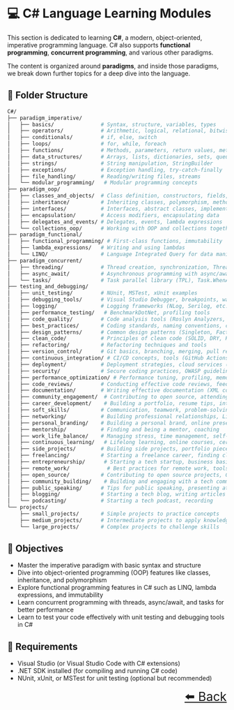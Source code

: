 # 💻 C# Language Learning Modules

This section is dedicated to learning **C#**, a modern, object-oriented, imperative programming language. C# also supports **functional programming**, **concurrent programming**, and various other paradigms. 

The content is organized around **paradigms**, and inside those paradigms, we break down further topics for a deep dive into the language.

## 📂 Folder Structure

```bash
C#/
├── paradigm_imperative/
│   ├── basics/               # Syntax, structure, variables, types
│   ├── operators/            # Arithmetic, logical, relational, bitwise operators
│   ├── conditionals/         # if, else, switch 
│   ├── loops/                # for, while, foreach
│   ├── functions/            # Methods, parameters, return values, method overloading
│   ├── data_structures/      # Arrays, lists, dictionaries, sets, queues
│   ├── strings/              # String manipulation, StringBuilder
│   ├── exceptions/           # Exception handling, try-catch-finally
│   ├── file_handling/        # Reading/writing files, streams
│   └── modular_programming/   # Modular programming concepts 
├── paradigm_oop/
│   ├── classes_and_objects/  # Class definition, constructors, fields, properties
│   ├── inheritance/          # Inheriting classes, polymorphism, method overriding
│   ├── interfaces/           # Interfaces, abstract classes, implementation
│   ├── encapsulation/        # Access modifiers, encapsulating data
│   ├── delegates_and_events/ # Delegates, events, lambda expressions
│   └── collections_oop/      # Working with OOP and collections together (e.g., LINQ)
├── paradigm_functional/
│   ├── functional_programming/ # First-class functions, immutability
│   ├── lambda_expressions/   # Writing and using lambdas
│   └── LINQ/                 # Language Integrated Query for data manipulation
├── paradigm_concurrent/
│   ├── threading/            # Thread creation, synchronization, ThreadPool
│   ├── async_await/          # Asynchronous programming with async/await
│   └── tasks/                # Task parallel library (TPL), Task.WhenAll, Task.WhenAny
├── testing_and_debugging/
│   ├── unit_testing/         # NUnit, MSTest, xUnit examples
│   ├── debugging_tools/      # Visual Studio Debugger, breakpoints, watches
│   ├── logging/              # Logging frameworks (NLog, Serilog, etc.)
│   ├── performance_testing/   # BenchmarkDotNet, profiling tools
│   ├── code_quality/         # Code analysis tools (Roslyn Analyzers, StyleCop)
│   ├── best_practices/       # Coding standards, naming conventions, code reviews
│   ├── design_patterns/      # Common design patterns (Singleton, Factory, Observer, etc.)
│   ├── clean_code/           # Principles of clean code (SOLID, DRY, KISS, YAGNI)
│   ├── refactoring/          # Refactoring techniques and tools
│   ├── version_control/      # Git basics, branching, merging, pull requests
│   ├── continuous_integration/ # CI/CD concepts, tools (GitHub Actions, Azure DevOps)
│   ├── deployment/           # Deployment strategies, cloud services (Azure, AWS)
│   ├── security/             # Secure coding practices, OWASP guidelines
│   ├── performance_optimization/ # Performance tuning, profiling, memory management
│   ├── code_reviews/         # Conducting effective code reviews, feedback
│   ├── documentation/        # Writing effective documentation (XML comments, Markdown)
│   ├── community_engagement/  # Contributing to open source, attending meetups
│   ├── career_development/    # Building a portfolio, resume tips, interview prep
│   ├── soft_skills/          # Communication, teamwork, problem-solving
│   ├── networking/           # Building professional relationships, LinkedIn tips
│   ├── personal_branding/    # Building a personal brand, online presence
│   ├── mentorship/           # Finding and being a mentor, coaching
│   ├── work_life_balance/    # Managing stress, time management, self-care
│   ├── continuous_learning/   # Lifelong learning, online courses, certifications
│   ├── side_projects/        # Building side projects, portfolio pieces
│   ├── freelancing/          # Starting a freelance career, finding clients
│   ├── entrepreneurship/      # Starting a tech startup, business basics
│   ├── remote_work/            # Best practices for remote work, tools, and communication
│   ├── open_source/          # Contributing to open source projects, GitHub
│   ├── community_building/    # Building and engaging with a tech community
│   ├── public_speaking/      # Tips for public speaking, presenting at conferences
│   ├── blogging/             # Starting a tech blog, writing articles
│   └── podcasting/           # Starting a tech podcast, recording
└── projects/
    ├── small_projects/       # Simple projects to practice concepts
    ├── medium_projects/      # Intermediate projects to apply knowledge
    └── large_projects/       # Complex projects to challenge skills

```



## 🎯 Objectives

- Master the imperative paradigm with basic syntax and structure
- Dive into object-oriented programming (OOP) features like classes, inheritance, and polymorphism
- Explore functional programming features in C# such as LINQ, lambda expressions, and immutability
- Learn concurrent programming with threads, async/await, and tasks for better performance
- Learn to test your code effectively with unit testing and debugging tools in C#

## 📌 Requirements

- Visual Studio (or Visual Studio Code with C# extensions)
- .NET SDK installed (for compiling and running C# code)
- NUnit, xUnit, or MSTest for unit testing (optional but recommended)

<div align="right" style="font-size: 2em;">
    <a href="../README.md">⬅️ Back</a>
</div>